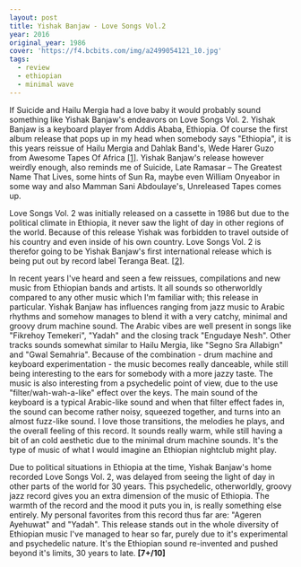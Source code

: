 ```yaml
---
layout: post
title: Yishak Banjaw - Love Songs Vol.2
year: 2016
original_year: 1986
cover: 'https://f4.bcbits.com/img/a2499054121_10.jpg'
tags:
  - review
  - ethiopian
  - minimal wave
---
```


If Suicide and Hailu Mergia had a love baby it would probably sound
something like Yishak Banjaw's endeavors on Love Songs Vol. 2. Yishak
Banjaw is a keyboard player from Addis Ababa, Ethiopia. Of course the first
album release that pops up in my head when somebody says "Ethiopia", it is this
years reissue of Hailu Mergia and Dahlak Band's, Wede Harer Guzo from
Awesome Tapes Of Africa <a href="https://www.discogs.com/Hailu-Mergia-Dahlak-Band-Wede-Harer-Guzo/release/8662288" target="_blank">[1]</a>. Yishak Banjaw's release however
weirdly enough, also reminds me of Suicide, Late Ramasar – The Greatest
Name That Lives, some hints of Sun Ra, maybe even
William Onyeabor in some way and also Mamman Sani Abdoulaye's, Unreleased Tapes comes up.

Love Songs Vol. 2 was initially released on a cassette in 1986 but due to
the political climate in Ethiopia, it never saw the light of day in other
regions of the world. Because of this release Yishak was forbidden to travel
outside of his country and even inside of his own country. Love Songs Vol. 2
is therefor going to be Yishak Banjaw's first international release which is being put
out by record label Teranga Beat.
<a href="https://terangabeat.bandcamp.com/album/love-songs-vol-2" target="_blank">[2]</a>.

In recent years I've heard and seen a few reissues, compilations
and new music from Ethiopian bands and artists. It all sounds so otherworldly
compared to any other music which I'm familiar with; this release in particular.
Yishak Banjaw has influences ranging from jazz music to Arabic rhythms and somehow
manages to blend it with a very catchy, minimal and groovy drum machine sound.
The Arabic vibes are well present in songs like "Fikrehoy Temekeri", "Yadah" and
the closing track "Engudaye Nesh". Other tracks sounds somewhat similar to
Hailu Mergia, like "Segno Sra Allabign" and "Gwal Semahria". Because of the
combination - drum machine and keyboard experimentation - the music becomes
really danceable, while still being interesting to the ears for somebody with
a more jazzy taste. The music is also interesting from a psychedelic point of
view, due to the use "filter/wah-wah-a-like" effect over the keys.
The main sound of the keyboard is a typical Arabic-like sound and when that filter
effect fades in, the sound can become rather noisy, squeezed together, and turns into an
almost fuzz-like sound. I love those transitions, the melodies he plays,
and the overall feeling of this record. It sounds really warm, while still having a
bit of an cold aesthetic due to the minimal drum machine sounds.
It's the type of music of what I would imagine an Ethiopian nightclub might play.

Due to political situations in Ethiopia at the time, Yishak Banjaw's home recorded
Love Songs Vol. 2, was delayed from seeing the light of day in other parts of the
world for 30 years. This psychedelic, otherworldly, groovy jazz record gives you
an extra dimension of the music of Ethiopia. The warmth of the record and the mood
it puts you in, is really something else entirely. My personal favorites from this
record thus far are: "Ageren Ayehuwat" and "Yadah". This release stands out in the
whole diversity of Ethiopian music I've managed to hear so far, purely due to
it's experimental and psychedelic nature. It's the Ethiopian sound re-invented and
pushed beyond it's limits, 30 years to late. <b>[7+/10]</b>
